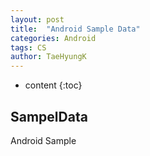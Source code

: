 ```yaml
---
layout: post
title:  "Android Sample Data"
categories: Android
tags: CS
author: TaeHyungK
---
```


* content
{:toc}

## SampelData
 Android Sample